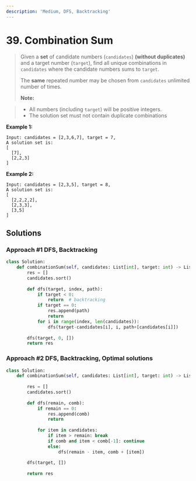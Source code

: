 ```yaml
---
description: 'Medium, DFS, Backtracking'
---
```


# 39. Combination Sum

> Given a **set** of candidate numbers \(`candidates`\) **\(without duplicates\)** and a target number \(`target`\), find all unique combinations in `candidates` where the candidate numbers sums to `target`.
>
> The **same** repeated number may be chosen from `candidates` unlimited number of times.
>
> **Note:**

> * All numbers \(including `target`\) will be positive integers.
> * The solution set must not contain duplicate combinations

**Example 1:**

```text
Input: candidates = [2,3,6,7], target = 7,
A solution set is:
[
  [7],
  [2,2,3]
]
```

**Example 2:**

```text
Input: candidates = [2,3,5], target = 8,
A solution set is:
[
  [2,2,2,2],
  [2,3,3],
  [3,5]
]
```

## Solutions

### Approach \#1 DFS, Backtracking

```python
class Solution:
    def combinationSum(self, candidates: List[int], target: int) -> List[List[int]]:
        res = []
        candidates.sort()
        
        def dfs(target, index, path):
            if target < 0:
                return  # backtracking
            if target == 0:
                res.append(path)
                return 
            for i in range(index, len(candidates)):
                dfs(target-candidates[i], i, path+[candidates[i]])
        
        dfs(target, 0, [])
        return res
```

### Approach \#2 DFS, Backtracking, Optimal solutions

```python
class Solution:
    def combinationSum(self, candidates: List[int], target: int) -> List[List[int]]:
        
        res = []
        candidates.sort()
        
        def dfs(remain, comb):
            if remain == 0:
                res.append(comb)
                return
            
            for item in candidates:
                if item > remain: break
                if comb and item < comb[-1]: continue
                else:
                    dfs(remain - item, comb + [item])
                    
        dfs(target, [])
        
        return res
```


